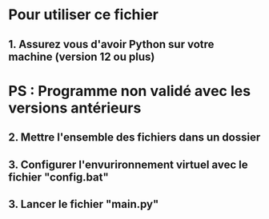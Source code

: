 # Pour utiliser ce fichier 
## 1. Assurez vous d'avoir Python sur votre machine (version 12 ou plus)
# PS : Programme non validé avec les versions antérieurs

## 2. Mettre l'ensemble des fichiers dans un dossier
## 3. Configurer l'envurironnement virtuel avec le fichier "config.bat"
## 3. Lancer le fichier "main.py"
